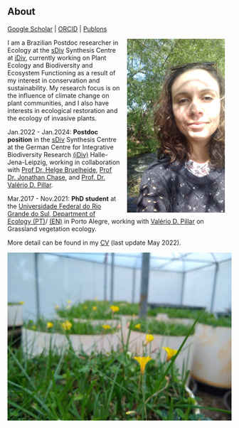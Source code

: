 ## About
[Google Scholar](https://scholar.google.com/)  \|  [ORCID](https://orcid.org/0000-0002-6766-3904)  \|  [Publons](https://publons.com/researcher/1910318/daniela-hoss/)

<img style="padding: 0 15px; float: right;" src="profile_DH.jpg" align="right" width="220">
                                      

I am a Brazilian Postdoc researcher in Ecology at the [sDiv](https://www.idiv.de/en/sdiv.html) Synthesis Centre at [iDiv](https://www.idiv.de/en/sdiv.html), currently working on Plant Ecology and Biodiversity and Ecosystem Functioning as a result of my interest in conservation and sustainability. My research focus is on the influence of climate change on plant communities, and I also have interests in ecological restoration and the ecology of invasive plants.


Jan.2022 - Jan.2024: **Postdoc position** in the [sDiv](https://www.idiv.de/en/sdiv.html) Synthesis Centre at the German Centre for Integrative Biodiversity Research [(iDiv)](https://www.idiv.de/en/sdiv.html) Halle-Jena-Leipzig, working in collaboration with [Prof Dr. Helge Bruelheide](https://www.botanik.uni-halle.de/geobotanik/helge_bruelheide/), [Prof Dr. Jonathan Chase](https://www.idiv.de/en/groups-and-people/core-groups/synthesis.html), and [Prof. Dr. Valério D. Pillar](https://www.researchgate.net/profile/Valerio-Pillar). 

Mar.2017 - Nov.2021: **PhD student** at the [Universidade Federal do Rio Grande do Sul, Department of Ecology (PT)](https://www.ufrgs.br/ppgecologia/)/ [(EN)](https://www.ufrgs.br/ppgecologia/en/) in Porto Alegre, working with [Valério D. Pillar](https://www.researchgate.net/profile/Valerio-Pillar) on Grassland vegetation ecology.

More detail can be found in my [CV](/XX.pdf) (last update May 2022).



 <img src="rem1.jpeg"  align="center" width="700">


